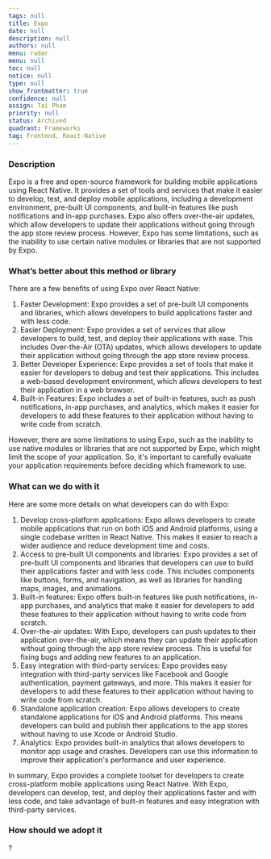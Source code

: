 ```yaml
---
tags: null
title: Expo
date: null
description: null
authors: null
menu: radar
menu: null
toc: null
notice: null
type: null
show_frontmatter: true
confidence: null
assign: Tai Pham
priority: null
status: Archived
quadrant: Frameworks
tag: Frontend, React-Native
---
```


<!-- table_of_contents d99e0b45-ea08-41b9-a65a-ab9422a65813 -->

### Description

Expo is a free and open-source framework for building mobile applications using React Native. It provides a set of tools and services that make it easier to develop, test, and deploy mobile applications, including a development environment, pre-built UI components, and built-in features like push notifications and in-app purchases. Expo also offers over-the-air updates, which allow developers to update their applications without going through the app store review process. However, Expo has some limitations, such as the inability to use certain native modules or libraries that are not supported by Expo.

### What’s better about this method or library

There are a few benefits of using Expo over React Native:

1. Faster Development: Expo provides a set of pre-built UI components and libraries, which allows developers to build applications faster and with less code.
1. Easier Deployment: Expo provides a set of services that allow developers to build, test, and deploy their applications with ease. This includes Over-the-Air (OTA) updates, which allows developers to update their application without going through the app store review process.
1. Better Developer Experience: Expo provides a set of tools that make it easier for developers to debug and test their applications. This includes a web-based development environment, which allows developers to test their application in a web browser.
1. Built-in Features: Expo includes a set of built-in features, such as push notifications, in-app purchases, and analytics, which makes it easier for developers to add these features to their application without having to write code from scratch.

However, there are some limitations to using Expo, such as the inability to use native modules or libraries that are not supported by Expo, which might limit the scope of your application. So, it's important to carefully evaluate your application requirements before deciding which framework to use.

### What can we do with it

Here are some more details on what developers can do with Expo:

1. Develop cross-platform applications: Expo allows developers to create mobile applications that run on both iOS and Android platforms, using a single codebase written in React Native. This makes it easier to reach a wider audience and reduce development time and costs.
1. Access to pre-built UI components and libraries: Expo provides a set of pre-built UI components and libraries that developers can use to build their applications faster and with less code. This includes components like buttons, forms, and navigation, as well as libraries for handling maps, images, and animations.
1. Built-in features: Expo offers built-in features like push notifications, in-app purchases, and analytics that make it easier for developers to add these features to their application without having to write code from scratch.
1. Over-the-air updates: With Expo, developers can push updates to their application over-the-air, which means they can update their application without going through the app store review process. This is useful for fixing bugs and adding new features to an application.
1. Easy integration with third-party services: Expo provides easy integration with third-party services like Facebook and Google authentication, payment gateways, and more. This makes it easier for developers to add these features to their application without having to write code from scratch.
1. Standalone application creation: Expo allows developers to create standalone applications for iOS and Android platforms. This means developers can build and publish their applications to the app stores without having to use Xcode or Android Studio.
1. Analytics: Expo provides built-in analytics that allows developers to monitor app usage and crashes. Developers can use this information to improve their application's performance and user experience.

In summary, Expo provides a complete toolset for developers to create cross-platform mobile applications using React Native. With Expo, developers can develop, test, and deploy their applications faster and with less code, and take advantage of built-in features and easy integration with third-party services.

### How should we adopt it

?

<!-- child_database 7e1050bd-022d-43cc-a308-1f552b80fba1 -->
